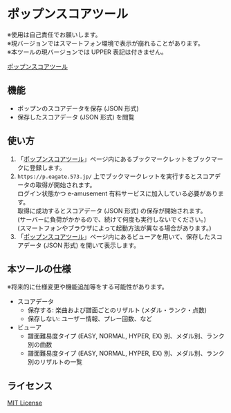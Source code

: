 # ポップンスコアツール

※使用は自己責任でお願いします。  
※現バージョンではスマートフォン環境で表示が崩れることがあります。  
※本ツールの現バージョンでは UPPER 表記は付きません。

[ポップンスコアツール](https://kerupani129s.github.io/popn-score-tool/)

## 機能

- ポップンのスコアデータを保存 (JSON 形式)
- 保存したスコアデータ (JSON 形式) を閲覧

## 使い方

1. 「[ポップンスコアツール](https://kerupani129s.github.io/popn-score-tool/)」ページ内にあるブックマークレットをブックマークに登録します。
1. `https://p.eagate.573.jp/` 上でブックマークレットを実行するとスコアデータの取得が開始されます。  
ログイン状態かつ e-amusement 有料サービスに加入している必要があります。  
取得に成功するとスコアデータ (JSON 形式) の保存が開始されます。  
(サーバーに負荷がかかるので、続けて何度も実行しないでください。)  
(スマートフォンやブラウザによって起動方法が異なる場合があります。)
1. 「[ポップンスコアツール](https://kerupani129s.github.io/popn-score-tool/)」ページ内にあるビューアを用いて、保存したスコアデータ (JSON 形式) を開いて表示します。

## 本ツールの仕様

※将来的に仕様変更や機能追加等をする可能性があります。

- スコアデータ
	- 保存する: 楽曲および譜面ごとのリザルト (メダル・ランク・点数)
	- 保存しない: ユーザー情報、プレー回数、など
- ビューア
	- 譜面難易度タイプ (EASY, NORMAL, HYPER, EX) 別、メダル別、ランク別の曲数
	- 譜面難易度タイプ (EASY, NORMAL, HYPER, EX) 別、メダル別、ランク別のリザルトの一覧

## ライセンス

[MIT License](/LICENSE)
